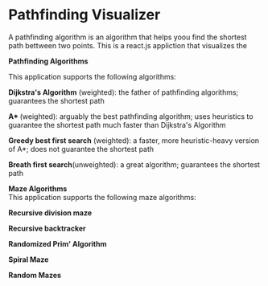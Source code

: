 <h1>Pathfinding Visualizer</h1>

A pathfinding algorithm is an algorithm that helps yoou find the shortest path bettween two points. This is a react.js appliction that visualizes the

<b>Pathfinding Algorithms</b>

This application supports the following algorithms:

<b>Dijkstra's Algorithm</b> (weighted): the father of pathfinding algorithms; guarantees the shortest path

<b>A* </b> (weighted): arguably the best pathfinding algorithm; uses heuristics to guarantee the shortest path much faster than Dijkstra's Algorithm

<b>Greedy best first search</b> (weighted): a faster, more heuristic-heavy version of A*; does not guarantee the shortest path

<b>Breath first search</b>(unweighted): a great algorithm; guarantees the shortest path

<b>Maze Algorithms</b>
<br/>
This application supports the following maze algorithms:
<br/>

<b>Recursive division maze</b> 

<b>Recursive backtracker </b>

<b>Randomized Prim' Algorithm</b>

<b>Spiral Maze</b>

<b>Random Mazes</b>


